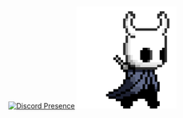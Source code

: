 [![Discord Presence](https://lanyard-profile-readme.vercel.app/api/1001518655210803361)](https://discord.com/users/1001518655210803361) 
  <img src="https://raw.githubusercontent.com/TanZng/TanZng/master/assets/hollor_knight3.gif" width="200"/>




